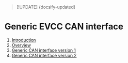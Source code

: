 > [!UPDATE] {docsify-updated}
# Generic EVCC CAN interface

1. [Introduction](charge-controllers/evcc_generic/introduction.md)
1. [Overview](charge-controllers/evcc_generic/overview.md)
1. [Generic CAN interface version 1](charge-controllers/secc_generic/README_v1.md)
1. [Generic CAN interface version 2](charge-controllers/secc_generic/README_v2.md)
